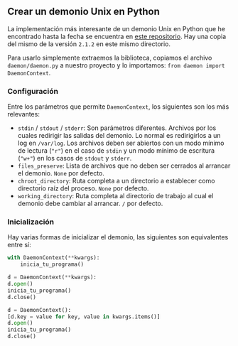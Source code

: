 ## Crear un demonio Unix en Python
La implementación más interesante de un demonio Unix en Python que he encontrado hasta la fecha se encuentra en [este repositorio](https://pagure.io/python-daemon/tree/master). Hay una copia del mismo de la versión `2.1.2` en este mismo directorio.

Para usarlo simplemente extraemos la biblioteca, copiamos el archivo `daemon/daemon.py` a nuestro proyecto y lo importamos: `from daemon import DaemonContext`.

### Configuración
Entre los parámetros que permite `DaemonContext`, los siguientes son los más relevantes:
- `stdin` / `stdout` / `stderr`: Son parámetros diferentes. Archivos por los cuales redirigir las salidas del demonio. Lo normal es redirigirlos a un log en `/var/log`. Los archivos deben ser abiertos con un modo mínimo de lectura (`"r"`) en el caso de `stdin` y un modo mínimo de escritura (`"w+"`) en los casos de `stdout` y `stderr`.
- `files_preserve`: Lista de archivos que no deben ser cerrados al arrancar el demonio. `None` por defecto.
- `chroot_directory`: Ruta completa a un directorio a establecer como directorio raíz del proceso. `None` por defecto.
- `working_directory`: Ruta completa al directorio de trabajo al cual el demonio debe cambiar al arrancar. `/` por defecto.


### Inicialización
Hay varias formas de inicializar el demonio, las siguientes son equivalentes entre sí:
```python
with DaemonContext(**kwargs):
    inicia_tu_programa()
```

```python
d = DaemonContext(**kwargs):
d.open()
inicia_tu_programa()
d.close()
```

```python
d = DaemonContext():
[d.key = value for key, value in kwargs.items()]
d.open()
inicia_tu_programa()
d.close()
```